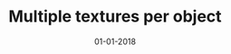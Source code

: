 ---
layout: project
order: 5
date: '01-01-2018'
title: 'Multiple textures per object'
image: 
  path: /assets/img/projects/opengl-glsl-shaders/glsl-multiple-textures.png
  srcset: 
    1920w: /assets/img/projects/opengl-glsl-shaders/glsl-multiple-textures.png
    960w:  /assets/img/projects/opengl-glsl-shaders/glsl-multiple-textures.png
    480w:  /assets/img/projects/opengl-glsl-shaders/glsl-multiple-textures.png
sitemap: false
---
